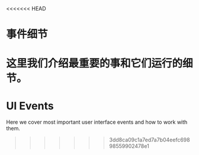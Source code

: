 <<<<<<< HEAD
# 事件细节

这里我们介绍最重要的事和它们运行的细节。
=======
# UI Events

Here we cover most important user interface events and how to work with them.
>>>>>>> 3dd8ca09c1a7ed7a7b04eefc69898559902478e1
